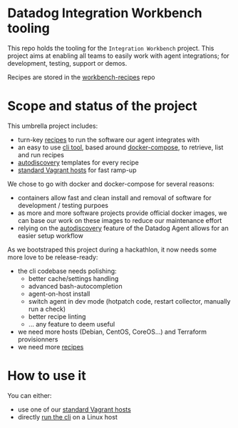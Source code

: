 # Datadog Integration Workbench tooling

This repo holds the tooling for the `Integration Workbench` project. This project aims at enabling all teams to
easily work with agent integrations; for development, testing, support or demos.

Recipes are stored in the [workbench-recipes](https://github.com/DataDog/workbench-recipes/) repo

# Scope and status of the project

This umbrella project includes:
  - turn-key [recipes](https://github.com/DataDog/workbench-recipes) to run the software our agent integrates with
  - an easy to use [cli tool](cli/), based around [docker-compose](https://docs.docker.com/compose/), to retrieve,
  list and run recipes
  - [autodiscovery](http://docs.datadoghq.com/guides/autodiscovery/) templates for every recipe
  - [standard Vagrant hosts](host/) for fast ramp-up

We chose to go with docker and docker-compose for several reasons:
  - containers allow fast and clean install and removal of software for development / testing purpoes
  - as more and more software projects provide official docker images, we can base our work on these images to reduce
   our maintenance effort
  - relying on the [autodiscovery](http://docs.datadoghq.com/guides/autodiscovery/) feature of the Datadog Agent
  allows for an easier setup workflow

As we bootstraped this project during a hackathlon, it now needs some more love to be release-ready:
  - the cli codebase needs polishing:
    - better cache/settings handling
    - advanced bash-autocompletion
    - agent-on-host install
    - switch agent in dev mode (hotpatch code, restart collector, manually run a check)
    - better recipe linting
    - ... any feature to deem useful
  - we need more hosts (Debian, CentOS, CoreOS...) and Terraform provisionners
  - we need more [recipes](https://github.com/DataDog/workbench-recipes/)

# How to use it

You can either:
  - use one of our [standard Vagrant hosts](host/)
  - directly [run the cli](cli/) on a Linux host
